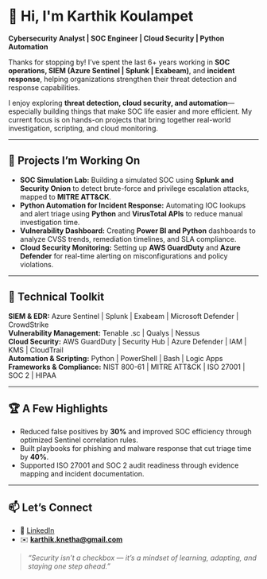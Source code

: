 # 👋 Hi, I'm Karthik Koulampet

**Cybersecurity Analyst | SOC Engineer | Cloud Security | Python Automation**

Thanks for stopping by! I’ve spent the last 6+ years working in **SOC operations, SIEM (Azure Sentinel | Splunk | Exabeam)**, and **incident response**, helping organizations strengthen their threat detection and response capabilities.  

I enjoy exploring **threat detection, cloud security, and automation**—especially building things that make SOC life easier and more efficient. My current focus is on hands-on projects that bring together real-world investigation, scripting, and cloud monitoring.

---

## 🔭 Projects I’m Working On
- **SOC Simulation Lab:** Building a simulated SOC using **Splunk and Security Onion** to detect brute-force and privilege escalation attacks, mapped to **MITRE ATT&CK**.  
- **Python Automation for Incident Response:** Automating IOC lookups and alert triage using **Python** and **VirusTotal APIs** to reduce manual investigation time.  
- **Vulnerability Dashboard:** Creating **Power BI and Python** dashboards to analyze CVSS trends, remediation timelines, and SLA compliance.  
- **Cloud Security Monitoring:** Setting up **AWS GuardDuty** and **Azure Defender** for real-time alerting on misconfigurations and policy violations.  

---

## 🧰 Technical Toolkit
**SIEM & EDR:** Azure Sentinel | Splunk | Exabeam | Microsoft Defender | CrowdStrike  
**Vulnerability Management:** Tenable .sc | Qualys | Nessus  
**Cloud Security:** AWS GuardDuty | Security Hub | Azure Defender | IAM | KMS | CloudTrail  
**Automation & Scripting:** Python | PowerShell | Bash | Logic Apps  
**Frameworks & Compliance:** NIST 800-61 | MITRE ATT&CK | ISO 27001 | SOC 2 | HIPAA  

---

## 🏆 A Few Highlights
- Reduced false positives by **30%** and improved SOC efficiency through optimized Sentinel correlation rules.  
- Built playbooks for phishing and malware response that cut triage time by **40%**.  
- Supported ISO 27001 and SOC 2 audit readiness through evidence mapping and incident documentation.  

---

## 📫 Let’s Connect
- 🔗 [LinkedIn](https://www.linkedin.com/in/karthik-linked/)  
- ✉️ **karthik.knetha@gmail.com**

> *“Security isn’t a checkbox — it’s a mindset of learning, adapting, and staying one step ahead.”*



